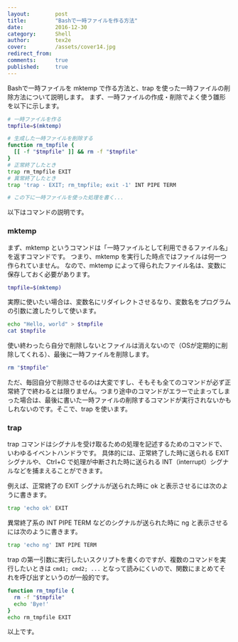 ```yaml
---
layout:        post
title:         "Bashで一時ファイルを作る方法"
date:          2016-12-30
category:      Shell
author:        tex2e
cover:         /assets/cover14.jpg
redirect_from:
comments:      true
published:     true
---
```


Bashで一時ファイルを mktemp で作る方法と、trap を使った一時ファイルの削除方法について説明します。
まず、一時ファイルの作成・削除でよく使う雛形を以下に示します。

```bash
# 一時ファイルを作る
tmpfile=$(mktemp)

# 生成した一時ファイルを削除する
function rm_tmpfile {
  [[ -f "$tmpfile" ]] && rm -f "$tmpfile"
}
# 正常終了したとき
trap rm_tmpfile EXIT
# 異常終了したとき
trap 'trap - EXIT; rm_tmpfile; exit -1' INT PIPE TERM

# この下に一時ファイルを使った処理を書く...
```


以下はコマンドの説明です。

### mktemp

まず、mktemp というコマンドは「一時ファイルとして利用できるファイル名」を返すコマンドです。
つまり、mktemp を実行した時点ではファイルは何一つ作られていません。
なので、mktemp によって得られたファイル名は、変数に保存しておく必要があります。

```bash
tmpfile=$(mktemp)
```

実際に使いたい場合は、変数名にリダイレクトさせるなり、変数名をプログラムの引数に渡したりして使います。

```bash
echo "Hello, world" > $tmpfile
cat $tmpfile
```

使い終わったら自分で削除しないとファイルは消えないので（OSが定期的に削除してくれる）、最後に一時ファイルを削除します。

```bash
rm "$tmpfile"
```

ただ、毎回自分で削除させるのは大変ですし、そもそも全てのコマンドが必ず正常終了で終わるとは限りません。つまり途中のコマンドがエラーで止まってしまった場合は、最後に書いた一時ファイルの削除するコマンドが実行されないかもしれないのです。そこで、trap を使います。

### trap

trap コマンドはシグナルを受け取るための処理を記述するためのコマンドで、いわゆるイベントハンドラです。
具体的には、正常終了した時に送られる EXIT シグナルや、
Ctrl+C で処理が中断された時に送られる INT（interrupt）シグナルなどを捕まえることができます。

例えば、正常終了の EXIT シグナルが送られた時に ok と表示させるには次のように書きます。

```bash
trap 'echo ok' EXIT
```

異常終了系の INT PIPE TERM などのシグナルが送られた時に ng と表示させるには次のように書きます。

```bash
trap 'echo ng' INT PIPE TERM
```

trap の第一引数に実行したいスクリプトを書くのですが、複数のコマンドを実行したいときは `cmd1; cmd2; ...` となって読みにくいので、関数にまとめてそれを呼び出すというのが一般的です。

```bash
function rm_tmpfile {
  rm -f "$tmpfile"
  echo 'Bye!'
}
echo rm_tmpfile EXIT
```

以上です。
